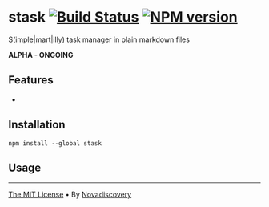 # stask [![Build Status](https://secure.travis-ci.org/nopnop/stask.png?branch=master)](http://travis-ci.org/nopnop/stask) [![NPM version](https://badge-me.herokuapp.com/api/npm/stask.png)](http://badges.enytc.com/for/npm/stask)

S(imple|mart|illy) task manager in plain markdown files

**ALPHA - ONGOING**

## Features

  -

## Installation

```shell
npm install --global stask
```

## Usage

---

[The MIT License](./LICENSE) • By [Novadiscovery](http://www.novadiscovery.com/)
